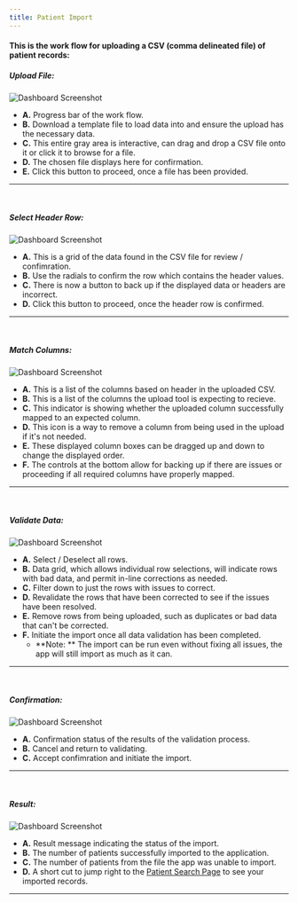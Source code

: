 ```yaml
---
title: Patient Import
---
```


#### This is the work flow for uploading a CSV (comma delineated file) of patient records:

##### Upload File:
![Dashboard Screenshot](/screenPrints/Patient_Import1.png)
<br />

- **A.** Progress bar of the work flow.
- **B.** Download a template file to load data into and ensure the upload has the necessary data.
- **C.** This entire gray area is interactive, can drag and drop a CSV file onto it or click it to browse for a file.
- **D.** The chosen file displays here for confirmation.
- **E.** Click this button to proceed, once a file has been provided.

<hr />

<br />

##### Select Header Row:
![Dashboard Screenshot](/screenPrints/Patient_Import2.png)
<br />

- **A.** This is a grid of the data found in the CSV file for review / confimration.
- **B.** Use the radials to confirm the row which contains the header values. 
- **C.** There is now a button to back up if the displayed data or headers are incorrect.
- **D.** Click this button to proceed, once the header row is confirmed.
<hr />

<br />

##### Match Columns:
![Dashboard Screenshot](/screenPrints/Patient_Import3.png)
<br />

- **A.** This is a list of the columns based on header in the uploaded CSV.
- **B.** This is a list of the columns the upload tool is expecting to recieve.
- **C.** This indicator is showing whether the uploaded column successfully mapped to an expected column.
- **D.** This icon is a way to remove a column from being used in the upload if it's not needed.
- **E.** These displayed column boxes can be dragged up and down to change the displayed order.
- **F.** The controls at the bottom allow for backing up if there are issues or proceeding if all required columns have properly mapped.

<hr />

<br />

##### Validate Data:
![Dashboard Screenshot](/screenPrints/Patient_Import4.png)
<br />

- **A.** Select / Deselect all rows.
- **B.** Data grid, which allows individual row selections, will indicate rows with bad data, and permit in-line corrections as needed.
- **C.** Filter down to just the rows with issues to correct.
- **D.** Revalidate the rows that have been corrected to see if the issues have been resolved.
- **E.** Remove rows from being uploaded, such as duplicates or bad data that can't be corrected.
- **F.** Initiate the import once all data validation has been completed.
  - **Note: ** The import can be run even without fixing all issues, the app will still import as much as it can.

<hr />

<br />

##### Confirmation:
![Dashboard Screenshot](/screenPrints/Patient_Import5.png)
<br />

- **A.**  Confirmation status of the results of the validation process.
- **B.**  Cancel and return to validating.
- **C.**  Accept confimration and initiate the import.

<hr />

<br />

##### Result:
![Dashboard Screenshot](/screenPrints/Patient_Import6.png)
<br />

- **A.** Result message indicating the status of the import.
- **B.** The number of patients successfully imported to the application.
- **C.** The number of patients from the file the app was unable to import.
- **D.** A short cut to jump right to the [Patient Search Page](/patients/search/) to see your imported records.

<hr />